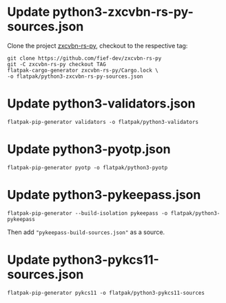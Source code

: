 # Update python3-zxcvbn-rs-py-sources.json

Clone the project [zxcvbn-rs-py](https://github.com/fief-dev/zxcvbn-rs-py), checkout to the respective tag:

    git clone https://github.com/fief-dev/zxcvbn-rs-py
    git -C zxcvbn-rs-py checkout TAG
    flatpak-cargo-generator zxcvbn-rs-py/Cargo.lock \
    -o flatpak/python3-zxcvbn-rs-py-sources.json

# Update python3-validators.json

    flatpak-pip-generator validators -o flatpak/python3-validators

# Update python3-pyotp.json

    flatpak-pip-generator pyotp -o flatpak/python3-pyotp

# Update python3-pykeepass.json

    flatpak-pip-generator --build-isolation pykeepass -o flatpak/python3-pykeepass

Then add `"pykeepass-build-sources.json"` as a source.

# Update python3-pykcs11-sources.json

    flatpak-pip-generator pykcs11 -o flatpak/python3-pykcs11-sources

